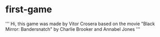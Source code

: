 # first-game
''' Hi, this game was made by Vitor Crosera based on the movie "Black Mirror: Bandersnatch" by Charlie Brooker and Annabel Jones '''
